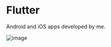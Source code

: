 # Flutter

Android and iOS apps developed by me.

![image](https://venturebeat.com/wp-content/uploads/2018/02/google-flutter-logo.png?fit=578%2C289&strip=all)
